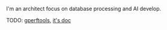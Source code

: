 I'm an architect focus on database processing and AI develop.

TODO: [gperftools](https://github.com/oylz/gperftools), [it's doc](https://oylz.github.io/gperftools/)


